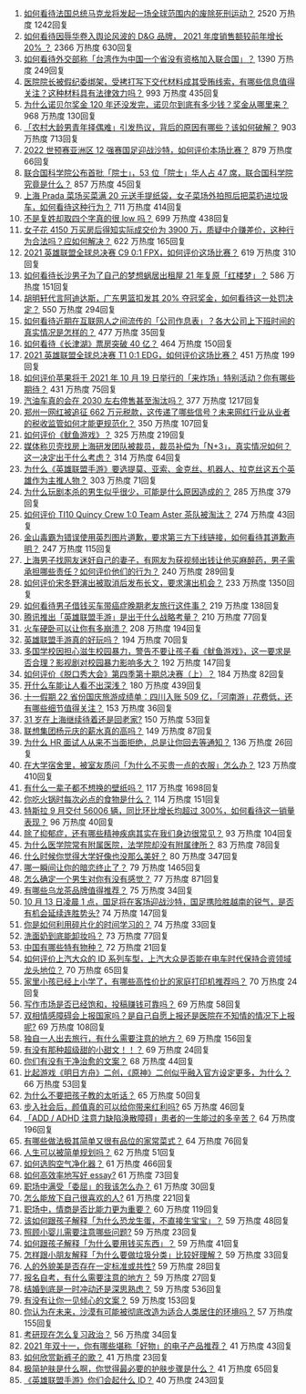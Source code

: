 1. [如何看待法国总统马克龙将发起一场全球范围内的废除死刑运动？](https://www.zhihu.com/question/491648365) 2520 万热度 1242回复
1. [如何看待因辱华卷入舆论风波的 D&G 品牌， 2021 年度销售额较前年增长 20% ？](https://www.zhihu.com/question/491877720) 2366 万热度 630回复
1. [如何看待外交部称「台湾作为中国一个省没有资格加入联合国」？](https://www.zhihu.com/question/491971172) 1390 万热度 249回复
1. [医院院长被假纪委绑架，受拷打写下交代材料成其受贿线索，有哪些信息值得关注？这种材料具有法律效力吗？](https://www.zhihu.com/question/491773260) 993 万热度 435回复
1. [为什么诺贝尔奖金 120 年还没发完，诺贝尔到底有多少钱？奖金从哪里来？](https://www.zhihu.com/question/491549114) 968 万热度 130回复
1. [「农村大龄男青年择偶难」引发热议，背后的原因有哪些？该如何破解？](https://www.zhihu.com/question/491813284) 903 万热度 713回复
1. [2022 世预赛亚洲区 12 强赛国足迎战沙特，如何评价本场比赛？](https://www.zhihu.com/question/491965119) 879 万热度 66回复
1. [联合国科学院公布首批「院士」，53 位「院士」华人占 47 席，联合国科学院究竟是什么？](https://www.zhihu.com/question/488276094) 857 万热度 45回复
1. [上海 Prada 菜场买菜满 20 元送手提纸袋，女子菜场外拍照后把菜扔进垃圾车，如何看待这种行为？](https://www.zhihu.com/question/491806510) 711 万热度 414回复
1. [不是复姓却取四个字真的很 low 吗？](https://www.zhihu.com/question/397694416) 699 万热度 438回复
1. [女子花 4150 万买房后得知实际成交价为 3900 万，质疑中介赚差价，这种行为合法吗？应如何解决？](https://www.zhihu.com/question/491877779) 622 万热度 165回复
1. [2021 英雄联盟全球总决赛 C9 0:1 FPX，如何评价这场比赛？](https://www.zhihu.com/question/492048839) 619 万热度 310回复
1. [如何看待长沙男子为了自己的梦想蜗居出租屋 21 年复原「红楼梦」？](https://www.zhihu.com/question/491689390) 586 万热度 151回复
1. [胡明轩代言阿迪达斯，广东男篮扣发其 20% 夺冠奖金，如何看待这一处罚决定？](https://www.zhihu.com/question/491749622) 550 万热度 294回复
1. [如何看待近期在互联网人之间流传的「公司作息表」？各大公司上下班时间的真实情况是怎样的？](https://www.zhihu.com/question/491803439) 477 万热度 35回复
1. [如何看待《长津湖》票房突破 40 亿？](https://www.zhihu.com/question/491590450) 464 万热度 150回复
1. [2021 英雄联盟全球总决赛 T1 0:1 EDG，如何评价这场比赛？](https://www.zhihu.com/question/491994713) 451 万热度 199回复
1. [如何评价苹果将于 2021 年 10 月 19 日举行的「来炸场」特别活动？你有哪些期待？](https://www.zhihu.com/question/492056553) 431 万热度 75回复
1. [汽油车真的会在 2030 左右停售甚至淘汰吗？](https://www.zhihu.com/question/478452945) 377 万热度 1217回复
1. [郑州一网红被追征 662 万元税款，这传递了哪些信号？未来网红行业从业者的税收监管如何才能更规范化？](https://www.zhihu.com/question/491754876) 350 万热度 107回复
1. [如何评价《鱿鱼游戏》？](https://www.zhihu.com/question/485690915) 325 万热度 219回复
1. [媒体称贝壳找房上海研发团队被裁员，裁员补偿为「N+3」，真实情况如何？这一决定出于什么考虑？](https://www.zhihu.com/question/491749727) 314 万热度 64回复
1. [为什么《英雄联盟手游》要选提莫、亚索、金克丝、机器人、拉克丝这五个英雄作为主推人物？](https://www.zhihu.com/question/491457607) 303 万热度 71回复
1. [为什么玩剧本杀的男生似乎很少，可能是什么原因造成的？](https://www.zhihu.com/question/472598380) 285 万热度 379回复
1. [如何评价 TI10 Quincy Crew 1:0 Team Aster 茶队被淘汰？](https://www.zhihu.com/question/492063971) 274 万热度 43回复
1. [金山毒霸为错误使用英烈图片道歉，要求第三方下线链接，如何看待其道歉声明？](https://www.zhihu.com/question/491924277) 247 万热度 115回复
1. [上海男子找网友迷奸自己的妻子，有网友为获视频出钱让他买麻醉药，男子需承担哪些责任？如何评价他们的行为？](https://www.zhihu.com/question/491757221) 240 万热度 289回复
1. [如何评价宋冬野演出被取消后发布长文，要求演出机会？](https://www.zhihu.com/question/491864737) 233 万热度 1350回复
1. [如何看待男子借钱买车带癌症晚期老友旅行这件事？](https://www.zhihu.com/question/491553460) 219 万热度 138回复
1. [腾讯推出「英雄联盟手游」是出于什么战略考量？](https://www.zhihu.com/question/491574603) 210 万热度 77回复
1. [火车硬卧可以让你有多崩溃？](https://www.zhihu.com/question/291849780) 208 万热度 194回复
1. [英雄联盟手游真的好玩吗？](https://www.zhihu.com/question/491254393) 194 万热度 70回复
1. [多国学校因担心滋生校园暴力，警告不要让孩子看《鱿鱼游戏》，这一要求是否合理？影视剧对校园暴力影响多大？](https://www.zhihu.com/question/491735389) 192 万热度 147回复
1. [如何评价《脱口秀大会》第四季第十期总决赛（上）？](https://www.zhihu.com/question/491980346) 184 万热度 82回复
1. [开什么车能让人看不出深浅？](https://www.zhihu.com/question/60399965) 180 万热度 439回复
1. [十一假期 22 省份国庆旅游成绩单：四川入账 509 亿，「河南游」花费低，还有哪些细节值得关注？](https://www.zhihu.com/question/491743617) 153 万热度 36回复
1. [31 岁在上海继续待着还是回老家?](https://www.zhihu.com/question/460925417) 150 万热度 53回复
1. [联想集团杨元庆的薪水真的高吗？](https://www.zhihu.com/question/491705265) 149 万热度 87回复
1. [为什么 HR 面试人从来不当面拒绝，总是让你回去等通知？](https://www.zhihu.com/question/489071705) 136 万热度 26回复
1. [在大学宿舍里，被室友质问「为什么不买贵一点的衣服」怎么办？](https://www.zhihu.com/question/491477614) 123 万热度 410回复
1. [有什么一辈子都不想换的壁纸吗？](https://www.zhihu.com/question/318800005) 117 万热度 1698回复
1. [你吃火锅时每次必点的食物是什么？](https://www.zhihu.com/question/484221794) 114 万热度 151回复
1. [特斯拉 9 月交付 56006 辆，同比环比增长均超过 300%，如何看待这一销量表现？](https://www.zhihu.com/question/491944514) 96 万热度 40回复
1. [除了抑郁症，还有哪些精神疾病其实在我们身边很常见？](https://www.zhihu.com/question/491344515) 93 万热度 104回复
1. [为什么医学院常有附属医院，法学院却没有附属律所？](https://www.zhihu.com/question/491460443) 83 万热度 78回复
1. [什么时候你觉得大学好像也没那么美好？](https://www.zhihu.com/question/481221481) 80 万热度 347回复
1. [哪一瞬间让你的暗恋终止了？](https://www.zhihu.com/question/485396302) 79 万热度 1465回复
1. [怎么确定一个男生对你有没有感觉？](https://www.zhihu.com/question/323966917) 77 万热度 871回复
1. [有哪些乌龙茶品牌值得推荐？](https://www.zhihu.com/question/60678446) 75 万热度 34回复
1. [10 月 13 日凌晨 1 点，国足将在客场迎战沙特，国足携险胜越南的锐气，是否有机会延续连胜势头?](https://www.zhihu.com/question/491455868) 74 万热度 147回复
1. [你是如何利用碎片化的时间学习的？](https://www.zhihu.com/question/489142402) 74 万热度 33回复
1. [洗面奶到底能卸妆吗？](https://www.zhihu.com/question/285176282) 73 万热度 77回复
1. [中国有哪些特有物种？](https://www.zhihu.com/question/491716063) 72 万热度 21回复
1. [如何评价上汽大众的 ID 系列车型，上汽大众是否能在电车时代保持合资领域龙头地位？](https://www.zhihu.com/question/491900401) 70 万热度 65回复
1. [家里小孩已经上小学了，有哪些高性价比的家庭打印机推荐吗？](https://www.zhihu.com/question/492010586) 70 万热度 24回复
1. [写作市场是否已经饱和，投稿赚钱可靠吗？](https://www.zhihu.com/question/404722790) 69 万热度 58回复
1. [双相情感障碍会上报国家吗？是自己自愿上报还是医院在不知情的情况下上报呢?](https://www.zhihu.com/question/393136765) 69 万热度 108回复
1. [独自一人出去旅行，有什么需要注意的地方？](https://www.zhihu.com/question/486275280) 69 万热度 156回复
1. [有没有那种超级甜的小甜文！！？](https://www.zhihu.com/question/490441617) 69 万热度 24回复
1. [你们有没有干净治愈的文案？](https://www.zhihu.com/question/478880272) 68 万热度 44回复
1. [比起游戏《明日方舟》二创，《原神》二创似乎融入官方设定更多，为什么？](https://www.zhihu.com/question/490820370) 66 万热度 53回复
1. [为什么不要把孩子教的太听话？](https://www.zhihu.com/question/489303460) 65 万热度 50回复
1. [步入社会后，颜值真的可以给你带来红利吗?](https://www.zhihu.com/question/490129662) 65 万热度 46回复
1. [「ADD / ADHD 注意力缺陷涣散障碍」患者的一生能过的多辛苦？](https://www.zhihu.com/question/265155928) 64 万热度 196回复
1. [有哪些做法极其简单又很有品位的家常菜式？](https://www.zhihu.com/question/36685727) 64 万热度 76回复
1. [人生可以被简单规划吗？](https://www.zhihu.com/question/491443117) 62 万热度 51回复
1. [如何选购空气净化器？](https://www.zhihu.com/question/19565949) 61 万热度 466回复
1. [如何高效率地写好 essay?](https://www.zhihu.com/question/23990918) 61 万热度 73回复
1. [职场中满受「委屈」的我该怎么办？](https://www.zhihu.com/question/485540049) 61 万热度 30回复
1. [怎么能放下自己很喜欢的人?](https://www.zhihu.com/question/488996295) 61 万热度 221回复
1. [职场中，情商是否比能力更为重要？](https://www.zhihu.com/question/478994356) 60 万热度 119回复
1. [该如何跟孩子解释「为什么恐龙生蛋，不直接生宝宝」？](https://www.zhihu.com/question/487479879) 59 万热度 48回复
1. [照顾小婴儿需要注意哪些问题?](https://www.zhihu.com/question/485075108) 59 万热度 23回复
1. [如何跟孩子解释「为什么要用钱买东西」？](https://www.zhihu.com/question/487505779) 59 万热度 41回复
1. [怎样跟小朋友解释「为什么要做垃圾分类」比较好理解？](https://www.zhihu.com/question/487505671) 59 万热度 33回复
1. [人的外貌美是否存在一定标准或共性?](https://www.zhihu.com/question/490244611) 59 万热度 28回复
1. [报名自考，有什么需要注意的地方？](https://www.zhihu.com/question/482178834) 59 万热度 27回复
1. [结婚到底是一时冲动还是深思熟虑？](https://www.zhihu.com/question/485902522) 59 万热度 536回复
1. [有没有让你一见倾心的文案？](https://www.zhihu.com/question/473301493) 59 万热度 153回复
1. [你认为在未来，沙漠有可能被彻底改造为适合人类居住的环境吗？](https://www.zhihu.com/question/491374005) 57 万热度 155回复
1. [考研现在怎么复习政治？](https://www.zhihu.com/question/489429904) 56 万热度 34回复
1. [2021 年双十一，你有哪些堪称「好物」的电子产品推荐？](https://www.zhihu.com/question/490026118) 41 万热度 43回复
1. [如何欣赏新裤子的歌？](https://www.zhihu.com/question/393230484) 41 万热度 23回复
1. [极简护肤是什么啊，你觉得最必要的护肤步骤是什么？](https://www.zhihu.com/question/485661098) 41 万热度 65回复
1. [《英雄联盟手游》你们会起什么 ID？](https://www.zhihu.com/question/357348487) 40 万热度 243回复
